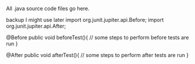 All .java source code files go here.

backup I might use later
import org.junit.jupiter.api.Before;
import org.junit.jupiter.api.After;

 @Before
    public void beforeTest(){
      // some steps to perform before tests are run
    }
    
@After
    public void afterTest(){
      // some steps to perform after tests are run
    }